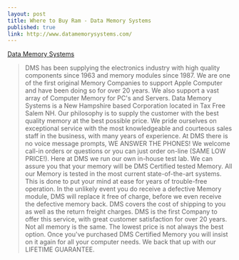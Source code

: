 ```yaml
---
layout: post
title: Where to Buy Ram - Data Memory Systems
published: true
link: http://www.datamemorysystems.com/
---
```


[Data Memory Systems ](http://www.datamemorysystems.com/)

>DMS has been supplying the electronics industry with high quality components since 1963 and memory modules since 1987. We are one of the first original Memory Companies to support Apple Computer and have been doing so for over 20 years. We also support a vast array of Computer Memory for PC's and Servers. Data Memory Systems is a New Hampshire based Corporation located in Tax Free Salem NH. Our philosophy is to supply the customer with the best quality memory at the best possible price. We pride ourselves on exceptional service with the most knowledgeable and courteous sales staff in the business, with many years of experience. At DMS there is no voice message prompts, WE ANSWER THE PHONES! We welcome call-in orders or questions or you can just order on-line (SAME LOW PRICE!). Here at DMS we run our own in-house test lab. We can assure you that your memory will be DMS Certified tested Memory. All our Memory is tested in the most current state-of-the-art systems. This is done to put your mind at ease for years of trouble-free operation. In the unlikely event you do receive a defective Memory module, DMS will replace it free of charge, before we even receive the defective memory back. DMS covers the cost of shipping to you as well as the return freight charges. DMS is the first Company to offer this service, with great customer satisfaction for over 20 years. Not all memory is the same. The lowest price is not always the best option. Once you've purchased DMS Certified Memory you will insist on it again for all your computer needs. We back that up with our LIFETIME GUARANTEE.